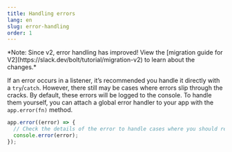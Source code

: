 ```yaml
---
title: Handling errors
lang: en
slug: error-handling
order: 1
---
```


<div class="section-content" markdown="1">
*Note: Since v2, error handling has improved! View the [migration guide for V2](https://slack.dev/bolt/tutorial/migration-v2) to learn about the changes.*

If an error occurs in a listener, it’s recommended you handle it directly with a `try`/`catch`. However, there still may be cases where errors slip through the cracks. By default, these errors will be logged to the console. To handle them yourself, you can attach a global error handler to your app with the `app.error(fn)` method.
</div>

```javascript
app.error((error) => {
  // Check the details of the error to handle cases where you should retry sending a message or stop the app
  console.error(error);
});
```

